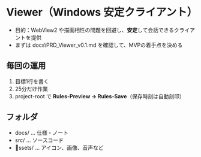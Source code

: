 # Viewer（Windows 安定クライアント）
- 目的：WebView2 や描画相性の問題を回避し、**安定**して会話できるクライアントを提供
- まずは docs\PRD_Viewer_v0.1.md を確認して、MVPの着手点を決める

## 毎回の運用
1. 目標1行を書く
2. 25分だけ作業
3. project-root で **Rules-Preview → Rules-Save**（保存時刻は自動刻印）

## フォルダ
- docs/ … 仕様・ノート
- src/ … ソースコード
- ssets/ … アイコン、画像、音声など

